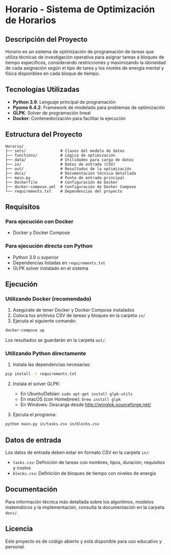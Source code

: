 # Horario - Sistema de Optimización de Horarios

## Descripción del Proyecto

Horario es un sistema de optimización de programación de tareas que utiliza técnicas de investigación operativa para asignar tareas a bloques de tiempo específicos, considerando restricciones y maximizando la idoneidad de cada asignación según el tipo de tarea y los niveles de energía mental y física disponibles en cada bloque de tiempo.

## Tecnologías Utilizadas

- **Python 3.9**: Lenguaje principal de programación
- **Pyomo 6.4.2**: Framework de modelado para problemas de optimización
- **GLPK**: Solver de programación lineal
- **Docker**: Contenedorización para facilitar la ejecución

## Estructura del Proyecto

```
Horario/
├── sets/               # Clases del modelo de datos
├── functions/          # Lógica de optimización
├── data/               # Utilidades para carga de datos
├── in/                 # Datos de entrada (CSV)
├── out/                # Resultados de la optimización
├── docs/               # Documentación técnica detallada
├── main.py             # Punto de entrada principal
├── Dockerfile          # Configuración de Docker
├── docker-compose.yml  # Configuración de Docker Compose
└── requirements.txt    # Dependencias del proyecto
```

## Requisitos

### Para ejecución con Docker
- Docker y Docker Compose

### Para ejecución directa con Python
- Python 3.9 o superior
- Dependencias listadas en `requirements.txt`
- GLPK solver instalado en el sistema

## Ejecución

### Utilizando Docker (recomendado)

1. Asegúrate de tener Docker y Docker Compose instalados
2. Coloca tus archivos CSV de tareas y bloques en la carpeta `in/`
3. Ejecuta el siguiente comando:

```bash
docker-compose up
```

Los resultados se guardarán en la carpeta `out/`.

### Utilizando Python directamente

1. Instala las dependencias necesarias:

```bash
pip install -r requirements.txt
```

2. Instala el solver GLPK:
   - En Ubuntu/Debian: `sudo apt-get install glpk-utils`
   - En macOS (con Homebrew): `brew install glpk`
   - En Windows: Descarga desde http://winglpk.sourceforge.net/

3. Ejecuta el programa:

```bash
python main.py in/tasks.csv in/blocks.csv
```

## Datos de entrada

Los datos de entrada deben estar en formato CSV en la carpeta `in/`:

- `tasks.csv`: Definición de tareas con nombres, tipos, duración, requisitos y costos
- `blocks.csv`: Definición de bloques de tiempo con niveles de energía

## Documentación

Para información técnica más detallada sobre los algoritmos, modelos matemáticos y la implementación, consulta la documentación en la carpeta `docs/`.

## Licencia

Este proyecto es de código abierto y está disponible para uso educativo y personal.
